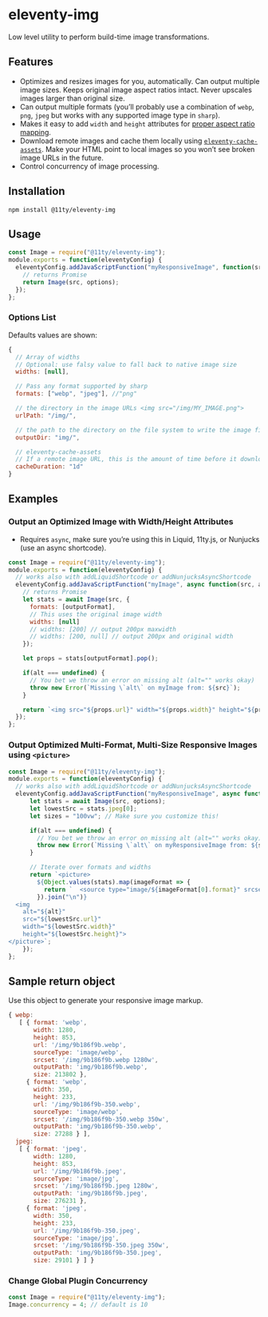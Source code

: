 # eleventy-img

Low level utility to perform build-time image transformations.

## Features

* Optimizes and resizes images for you, automatically. Can output multiple image sizes. Keeps original image aspect ratios intact. Never upscales images larger than original size.
* Can output multiple formats (you’ll probably use a combination of `webp`, `png`, `jpeg` but works with any supported image type in `sharp`).
* Makes it easy to add `width` and `height` attributes for [proper aspect ratio mapping](https://developer.mozilla.org/en-US/docs/Web/Media/images/aspect_ratio_mapping).
* Download remote images and cache them locally using [`eleventy-cache-assets`](https://github.com/11ty/eleventy-cache-assets). Make your HTML point to local images so you won’t see broken image URLs in the future.
* Control concurrency of image processing.

## Installation

```
npm install @11ty/eleventy-img
```

## Usage

```js
const Image = require("@11ty/eleventy-img");
module.exports = function(eleventyConfig) {
  eleventyConfig.addJavaScriptFunction("myResponsiveImage", function(src, options) {
    // returns Promise
    return Image(src, options);
  });
};
```

### Options List

Defaults values are shown:

```js
{
  // Array of widths
  // Optional: use falsy value to fall back to native image size
  widths: [null],

  // Pass any format supported by sharp
  formats: ["webp", "jpeg"], //"png"

  // the directory in the image URLs <img src="/img/MY_IMAGE.png">
  urlPath: "/img/",

  // the path to the directory on the file system to write the image files to disk
  outputDir: "img/",

  // eleventy-cache-assets
  // If a remote image URL, this is the amount of time before it downloads a new fresh copy from the remote server
  cacheDuration: "1d"
}
```

## Examples

### Output an Optimized Image with Width/Height Attributes

* Requires `async`, make sure you’re using this in Liquid, 11ty.js, or Nunjucks (use an async shortcode).

```js
const Image = require("@11ty/eleventy-img");
module.exports = function(eleventyConfig) {
  // works also with addLiquidShortcode or addNunjucksAsyncShortcode
  eleventyConfig.addJavaScriptFunction("myImage", async function(src, alt, outputFormat = "jpeg") {
    // returns Promise
    let stats = await Image(src, {
      formats: [outputFormat],
      // This uses the original image width
      widths: [null]
      // widths: [200] // output 200px maxwidth
      // widths: [200, null] // output 200px and original width
    });

    let props = stats[outputFormat].pop();

    if(alt === undefined) {
      // You bet we throw an error on missing alt (alt="" works okay)
      throw new Error(`Missing \`alt\` on myImage from: ${src}`);
    }

    return `<img src="${props.url}" width="${props.width}" height="${props.height}" alt="${alt}">`;
  });
};
```

### Output Optimized Multi-Format, Multi-Size Responsive Images using `<picture>`

```js
const Image = require("@11ty/eleventy-img");
module.exports = function(eleventyConfig) {
  // works also with addLiquidShortcode or addNunjucksAsyncShortcode
  eleventyConfig.addJavaScriptFunction("myResponsiveImage", async function(src, alt, options) {
      let stats = await Image(src, options);
      let lowestSrc = stats.jpeg[0];
      let sizes = "100vw"; // Make sure you customize this!

      if(alt === undefined) {
        // You bet we throw an error on missing alt (alt="" works okay)
        throw new Error(`Missing \`alt\` on myResponsiveImage from: ${src}`);
      }

      // Iterate over formats and widths
      return `<picture>
        ${Object.values(stats).map(imageFormat => {
          return `  <source type="image/${imageFormat[0].format}" srcset="${imageFormat.map(entry => `${entry.url} ${entry.width}w`).join(", ")}" sizes="${sizes}">`;
        }).join("\n")}
  <img
    alt="${alt}"
    src="${lowestSrc.url}"
    width="${lowestSrc.width}"
    height="${lowestSrc.height}">
</picture>`;
    });
};
```

## Sample return object

Use this object to generate your responsive image markup.

```js
{ webp:
   [ { format: 'webp',
       width: 1280,
       height: 853,
       url: '/img/9b186f9b.webp',
       sourceType: 'image/webp',
       srcset: '/img/9b186f9b.webp 1280w',
       outputPath: 'img/9b186f9b.webp',
       size: 213802 },
     { format: 'webp',
       width: 350,
       height: 233,
       url: '/img/9b186f9b-350.webp',
       sourceType: 'image/webp',
       srcset: '/img/9b186f9b-350.webp 350w',
       outputPath: 'img/9b186f9b-350.webp',
       size: 27288 } ],
  jpeg:
   [ { format: 'jpeg',
       width: 1280,
       height: 853,
       url: '/img/9b186f9b.jpeg',
       sourceType: 'image/jpg',
       srcset: '/img/9b186f9b.jpeg 1280w',
       outputPath: 'img/9b186f9b.jpeg',
       size: 276231 },
     { format: 'jpeg',
       width: 350,
       height: 233,
       url: '/img/9b186f9b-350.jpeg',
       sourceType: 'image/jpg',
       srcset: '/img/9b186f9b-350.jpeg 350w',
       outputPath: 'img/9b186f9b-350.jpeg',
       size: 29101 } ] }
```

### Change Global Plugin Concurrency

```js
const Image = require("@11ty/eleventy-img");
Image.concurrency = 4; // default is 10
```
